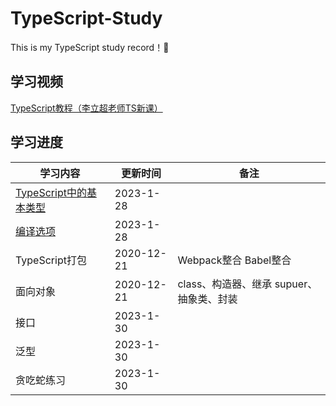 # TypeScript-Study
This is my TypeScript study record！🥳
## 学习视频
[TypeScript教程（李立超老师TS新课）](https://www.bilibili.com/video/BV1Xy4y1v7S2/)

## 学习进度

学习内容  | 更新时间 | 备注
----- | ---- | ---
[TypeScript中的基本类型](https://github.com/xwAccount/TypeScript-Study/tree/1-BasicType) |	2023-1-28	
[编译选项](https://github.com/xwAccount/TypeScript-Study/tree/2-compileOption)	| 2023-1-28	
TypeScript打包 | 2020-12-21 | Webpack整合 Babel整合
面向对象 | 2020-12-21 | class、构造器、继承 supuer、抽象类、封装
接口	|2023-1-30	| 
泛型	| 2023-1-30	| 
贪吃蛇练习	| 2023-1-30 | 
